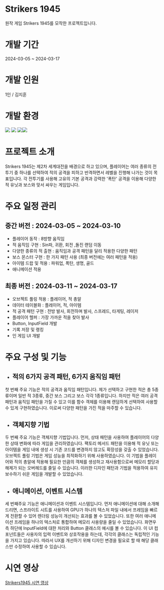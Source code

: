 # Strikers 1945
원작 게임 Strikers 1945를 모작한 프로젝트입니다.

# 개발 기간
2024-03-05 ~ 2024-03-17

# 개발 인원
1인 / 김지훈

# 개발 환경
<img src="https://img.shields.io/badge/Github-000000?style=flat-square&logo=Github&logoColor=ffffff"> <img src="https://img.shields.io/badge/Visual Studio-777777?style=flat-square&logo=Visual Studio&logoColor=purple"> <img src="https://img.shields.io/badge/C++-00599C?style=flat-square&logo=C%2B%2B&logoColor=white"><img src="https://img.shields.io/badge/SFML-567e25?style=flat-square&logo=SFML&logoColor=white">

# 프로젝트 소개
Strikers 1945는 제2차 세계대전을 배경으로 하고 있으며, 플레이어는 여러 종류의 전투기 중 하나를 선택하여 적의 공격을 피하고 반격하면서 레벨을 진행해 나가는 것이 목표입니다. 각 전투기를 사용해 고유의 기본 공격과 강력한 '폭탄' 공격을 이용해 다양한 적 유닛과 보스와 맞서 싸우는 게임입니다.

# 주요 일정 관리
## 중간 버전 : 2024-03-05 ~ 2024-03-10
- 플레이어 동작 : 8방향 움직임 
- 적 움직임 구현 : Sin파, 귀환, 회전 ,돌진 랜덤 이동
- 다양한 종류의 적 출현 : 움직임과 공격 패턴을 달리 적용한 다양한 패턴
- 보스 몬스터 구현 : 한 가지 패턴 사용 (최종 버전에는 여러 패턴을 적용)
- 아이템 드랍 및 적용 : 파워업, 폭탄, 생명, 골드
- 애니메이션 적용

## 최종 버전 : 2024-03-11 ~ 2024-03-17
- 오브젝트 풀링 적용 : 플레이어, 적 총알
- 데이터 테이블화 : 플레이어, 적, 아이템
- 적 공격 패턴 구현 : 전방 발사, 회전하며 발사, 스프레드, 타게팅, 레이저
- 플레이어 헬퍼 : 가장 가까운 적을 찾아 발사
- Button, InputField 개발
- 기록 저장 및 랭킹
- 인 게임 UI 개발

# 주요 구성 및 기능
- ## 적의 6가지 공격 패턴, 6가지 움직임 패턴
첫 번째 주요 기능은 적의 공격과 움직임 패턴입니다. 
제가 선택하고 구현한 적은 총 5종류이며 일반 적 3종류, 중간 보스 그리고 보스 각각 1종류입니다.
하지만 적은 여러 공격 패턴과 움직임 패턴을 가질 수 있고 이를 함수 객체를 이용해 랜덤하게 선택하여 사용할 수 있게 구현하였습니다.
이로써 다양한 패턴을 가진 적을 마주할 수 있습니다. 

- ## 객체지향 기법
두 번째 주요 기능은 객체지향 기법입니다. 먼저, 상태 패턴을 사용하여 플레이어의 다양한 상태 변화에 따라 게임을 관리하였습니다. 팩토리 메서드 패턴을 이용해 적 유닛 또는 아이템을 게임 내에 생성 시 기존 코드를 변경하지 않고도 확장성을 갖출 수 있었습니다. 오브젝트 풀링 기법은 게임 성능을 최적화하기 위해 사용하였습니다. 이 기법을 플레이어와 적의 총알에 적용해 필요한 만큼의 객체를 생성하고 재사용함으로써 메모리 할당과 해제가 되는 오버헤드를 줄일 수 있습니다. 이러한 디자인 패턴과 기법을 적용하여 유지보수하기 쉬운 게임을 개발할 수 있었습니다.

- ## 애니메이션, 이벤트 시스템
세 번째주요 기능은 애니메이션과 이벤트 시스템입니다. 
먼저 애니메이션에 대해 소개해드리면, 스프라이트 시트를 사용하여 GPU가 하나의 텍스처 파일 내에서 프레임을 빠르게 전환할 수 있어 렌더링 성능이 개선되는 효과를 볼 수 있었습니다. 또한 여러 애니메이션 프레임을 하나의 텍스처로 통합하여 메모리 사용량을 줄일 수 있었습니다. 
화면우측 하단에 InputField에 대한 처리와 Button 클래스의 예시를 볼 수 있습니다. 이 UI 컴포넌트들은 사용자의 입력 이벤트와 상호작용을 하는데, 각각의 클래스는 독립적인 기능을 가지고 있습니다. 따라서 UX를 개선하기 위해 디자인 변경을 필요로 할 때 해당 클래스만 수정하여 사용할 수 있습니다.

# 시연 영상
[Strikers1945 시연 영상](https://drive.google.com/file/d/1xqlUZLXfmHZAG5TGyN8SXWgmofejnwaO/view?usp=drive_link)
